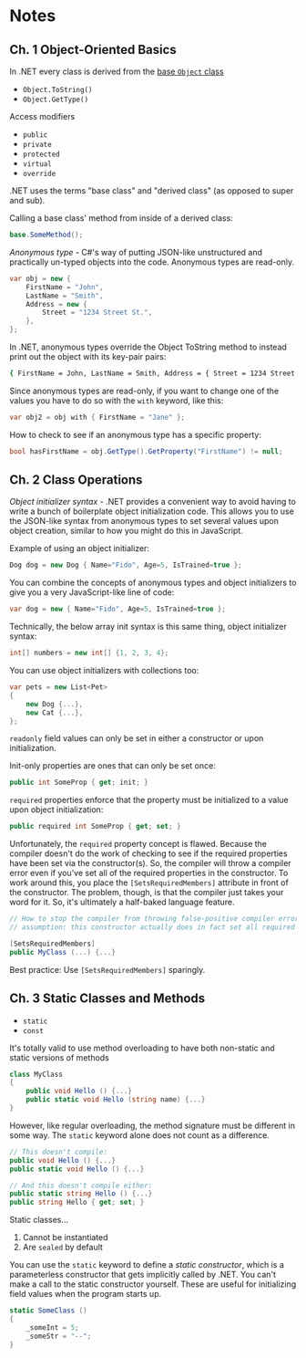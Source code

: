 # Notes

## Ch. 1 Object-Oriented Basics

In .NET every class is derived from the [base `Object` class](https://learn.microsoft.com/en-us/dotnet/api/system.object?view=net-8.0)

* `Object.ToString()`
* `Object.GetType()`

Access modifiers

* `public`
* `private`
* `protected`
* `virtual`
* `override`

.NET uses the terms "base class" and "derived class" (as opposed to super and sub).

Calling a base class' method from inside of a derived class:

```C#
base.SomeMethod();
```

_Anonymous type_ - C#'s way of putting JSON-like unstructured and practically un-typed objects into the code. Anonymous types are read-only.

```C#
var obj = new {
    FirstName = "John", 
    LastName = "Smith",
    Address = new {
        Street = "1234 Street St.",
    },
};
```

In .NET, anonymous types override the Object ToString method to instead print out the object with its key-pair pairs:

```bash
{ FirstName = John, LastName = Smith, Address = { Street = 1234 Street St. } }
```

Since anonymous types are read-only, if you want to change one of the values you have to do so with the `with` keyword, like this: 

```C#
var obj2 = obj with { FirstName = "Jane" };
```

How to check to see if an anonymous type has a specific property: 

```C#
bool hasFirstName = obj.GetType().GetProperty("FirstName") != null;
```

## Ch. 2 Class Operations

_Object initializer syntax_ - .NET provides a convenient way to avoid having to write a bunch of boilerplate object initialization code. This allows you to use the JSON-like syntax from anonymous types to set several values upon object creation, similar to how you might do this in JavaScript.

Example of using an object initializer: 

```C#
Dog dog = new Dog { Name="Fido", Age=5, IsTrained=true };
```

You can combine the concepts of anonymous types and object initializers to give you a very JavaScript-like line of code: 

```C#
var dog = new { Name="Fido", Age=5, IsTrained=true };
```

Technically, the below array init syntax is this same thing, object initializer syntax:

```C#
int[] numbers = new int[] {1, 2, 3, 4};
```

You can use object initializers with collections too: 

```C#
var pets = new List<Pet> 
{
    new Dog {...},
    new Cat {...},
};
```

`readonly` field values can only be set in either a constructor or upon initialization.

Init-only properties are ones that can only be set once:

```C#
public int SomeProp { get; init; }
```

`required` properties enforce that the property must be initialized to a value upon object initialization:

```C#
public required int SomeProp { get; set; }
```

Unfortunately, the `required` property concept is flawed. Because the compiler doesn't do the work of checking to see if the required properties have been set via the constructor(s). So, the compiler will throw a compiler error even if you've set all of the required properties in the constructor. To work around this, you place the `[SetsRequiredMembers]` attribute in front of the constructor. The problem, though, is that the compiler just takes your word for it. So, it's ultimately a half-baked language feature. 

```C#
// How to stop the compiler from throwing false-positive compiler errors wrt required properties
// assumption: this constructor actually does in fact set all required properties

[SetsRequiredMembers]
public MyClass (...) {...}
```

Best practice: Use `[SetsRequiredMembers]` sparingly.

## Ch. 3 Static Classes and Methods 

* `static`
* `const`

It's totally valid to use method overloading to have both non-static and static versions of methods 

```C#
class MyClass
{
    public void Hello () {...}
    public static void Hello (string name) {...}
}
```

However, like regular overloading, the method signature must be different in some way. The `static` keyword alone does not count as a difference. 

```C#
// This doesn't compile:
public void Hello () {...}
public static void Hello () {...}
```

```C#
// And this doesn't compile either:
public static string Hello () {...}
public string Hello { get; set; }
```

Static classes...

1. Cannot be instantiated
2. Are `sealed` by default 

You can use the `static` keyword to define a _static constructor_, which is a parameterless constructor that gets implicitly called by .NET. You can't make a call to the static constructor yourself. These are useful for initializing field values when the program starts up. 

```C#
static SomeClass () 
{
    _someInt = 5;
    _someStr = "--";
}
```
